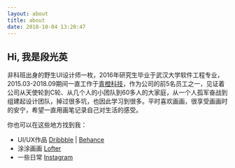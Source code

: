 ```yaml
---
layout: about
title: about
date: 2018-10-04 13:20:47
---
```


## Hi, 我是段光英
非科班出身的野生UI设计师一枚，2016年研究生毕业于武汉大学软件工程专业，2015.03-2018.09期间一直工作于[青橙科技](http://qingchengfit.cn/)，作为公司的前5名员工之一，见证着公司从天使轮到C轮、从几个人的小团队到60多人的大家庭，从一个人孤军奋战到组建起设计团队，掉过很多坑，也因此学习到很多。平时喜欢画画，很享受画画时的安宁，希望一直用画笔记录自己对生活的感受。

你也可以在这些地方找到我：

* UI/UX作品 [Dribbble](https://dribbble.com/clovertuan) | [Behance](https://www.behance.net/clovertuan)
* 涂涂画画 [Lofter](http://clovertuan.lofter.com/) 
* 一些日常 [Instagram](https://www.instagram.com/clovertuan)